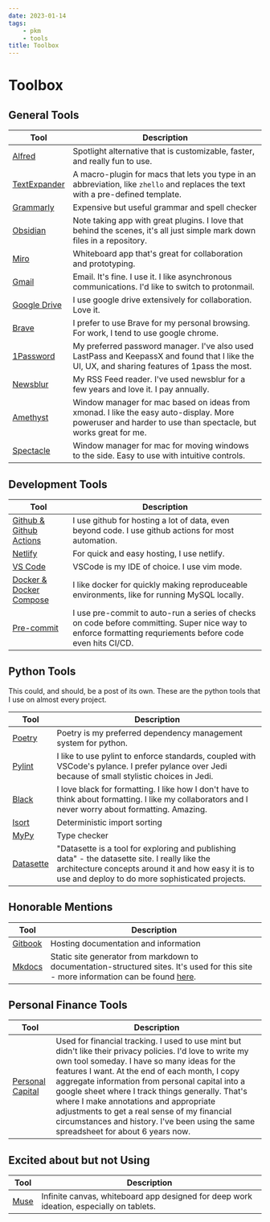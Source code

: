 ```yaml
---
date: 2023-01-14
tags:
    - pkm
    - tools
title: Toolbox
---
```

# Toolbox

## General Tools

| Tool                                       | Description                                                                                                                     |
| ------------------------------------------ | ------------------------------------------------------------------------------------------------------------------------------- |
| [Alfred](https://www.alfredapp.com/)       | Spotlight alternative that is customizable, faster, and really fun to use.                                                      |
| [TextExpander](https://textexpander.com/)  | A macro-plugin for macs that lets you type in an abbreviation, like `zhello` and replaces the text with a pre-defined template. |
| [Grammarly](https://www.grammarly.com/)    | Expensive but useful grammar and spell checker                                                                                  |
| [Obsidian](https://www.spectacleapp.com/)  | Note taking app with great plugins. I love that behind the scenes, it's all just simple mark down files in a repository.        |
| [Miro](https://miro.com/)                  | Whiteboard app that's great for collaboration and prototyping.                                                                  |
| [Gmail](https://gmail.com)                 | Email. It's fine. I use it. I like asynchronous communications. I'd like to switch to protonmail.                               |
| [Google Drive](https://drive.google.com/)  | I use google drive extensively for collaboration. Love it.                                                                      |
| [Brave](https://brave.com/)                | I prefer to use Brave for my personal browsing. For work, I tend to use google chrome.                                          |
| [1Password](https://1password.com/)                                           | My preferred password manager. I've also used LastPass and KeepassX and found that I like the UI, UX, and sharing features of 1pass the most.                                                                                                                                |
| [Newsblur](https://newsblur.com/)          | My RSS Feed reader. I've used newsblur for a few years and love it. I pay annually.                                             |
| [Amethyst](https://ianyh.com/amethyst/) | Window manager for mac based on ideas from xmonad. I like the easy auto-display. More poweruser and harder to use than spectacle, but works great for me. | 
| [Spectacle](https://www.spectacleapp.com/) | Window manager for mac for moving windows to the side. Easy to use with intuitive controls.

## Development Tools

| Tool                                                | Description                                                                                                                                               |
| --------------------------------------------------- | --------------------------------------------------------------------------------------------------------------------------------------------------------- |
| [Github & Github Actions](https://github.com/)      | I use github for hosting a lot of data, even beyond code. I use github actions for most automation.                                                       |
| [Netlify](https://www.netlify.com/)                 | For quick and easy hosting, I use netlify.                                                                                                                |
| [VS Code ](https://code.visualstudio.com/)          | VSCode is my IDE of choice. I use vim mode.                                                                                                               |
| [Docker & Docker Compose ](https://www.docker.com/) | I like docker for quickly making reproduceable environments, like for running MySQL locally.                                                              |
| [Pre-commit](https://pre-commit.com/)               | I use pre-commit to auto-run a series of checks on code before committing. Super nice way to enforce formatting requriements before code even hits CI/CD. |

## Python Tools

This could, and should, be a post of its own.
These are the python tools that I use on almost every project.

| Tool                                     | Description                                                                                                                                          |
| ---------------------------------------- | ---------------------------------------------------------------------------------------------------------------------------------------------------- |
| [Poetry](https://python-poetry.org/)     | Poetry is my preferred dependency management system for python.                                                                                      |
| [Pylint](https://pylint.org/)            | I like to use pylint to enforce standards, coupled with VSCode's pylance. I prefer pylance over Jedi because of small stylistic choices in Jedi.     |
| [Black](https://github.com/psf/black)    | I love black for formatting. I like how I don't have to think about formatting. I like my collaborators and I never worry about formatting. Amazing. |
| [Isort](https://pypi.org/project/isort/) | Deterministic import sorting                                                                                                                         |
| [MyPy](http://mypy-lang.org/)            | Type checker                                                                                                                                         |
| [Datasette](https://datasette.io/)            | "Datasette is a tool for exploring and publishing data" - the datasette site. I really like the architecture concepts around it and how easy it is to use and deploy to do more sophisticated projects.                                                                                                                                         |

## Honorable Mentions

| Tool   | Description                                                                                                                                          |
| ------ | ---------------------------------------------------------------------------------------------------------------------------------------------------- |
| [Gitbook](https://www.gitbook.com/) | Hosting documentation and information                                                                                      |
| [Mkdocs](https://www.mkdocs.org/) | Static site generator from markdown to documentation-structured sites. It's used for this site - more information can be found [here](https://notes.alexledger.net/building%20with%20mkdocs/).                                                                                   | |

## Personal Finance Tools

| Tool   | Description                                                                                                                                          |
| ------ | ---------------------------------------------------------------------------------------------------------------------------------------------------- |
| [Personal Capital](https://www.personalcapital.com/) | Used for financial tracking. I used to use mint but didn't like their privacy policies. I'd love to write my own tool someday. I have so many ideas for the features I want. At the end of each month, I copy aggregate information from personal capital into a google sheet where I track things generally. That's where I make annotations and appropriate adjustments to get a real sense of my financial circumstances and history. I've been using the same spreadsheet for about 6 years now.                                                                                    |

## Excited about but not Using

| Tool   | Description                                                                                                                                          |
| ------ | --- |
| [Muse](https://museapp.com/) | Infinite canvas, whiteboard app designed for deep work ideation, especially on tablets. |
